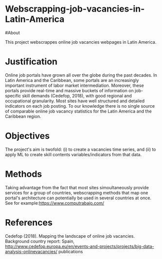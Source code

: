 # Webscrapping-job-vacancies-in-Latin-America

#About

This project webscrappes online job vacancies webpages in Latin America. 

# Justification

Online job portals have grown all over the globe during the past decades. 
In Latin America and the Caribbean, some portals are an increasingly important instrument
of labor market intermediation.
Moreover, these portals provide real-time and massive buckets of information on job-specific skill demands (Cedefop, 2018),
with good regional and occupational granularity.
Most sites have well structured and detailed indicators on each job posting.
To our knowledge there is no single source of comparable online job vacancy statistics for the Latin America and the Caribbean region.

# Objectives

The project's aim is twofold: 
(i) to create a vacancies time series, and
(ii) to apply ML to create skill contents variables/indicators from that data.

# Methods

Taking advantage from the fact that most sites simoultaneously provide services for a group of countries, webscrapping methods that
map one portal's architecture can potentially be used in several countries at once.
See for example:https://www.computrabajo.com/

# References

Cedefop (2018). Mapping the landscape of online job vacancies. Background country report:
Spain, http://www.cedefop.europa.eu/en/events-and-projects/projects/big-data-analysis-onlinevacancies/
publications
